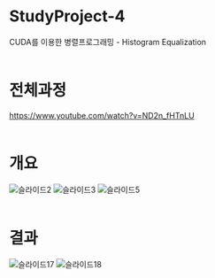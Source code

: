 # StudyProject-4
CUDA를 이용한 병렬프로그래밍 - Histogram Equalization<br/><br/>

# 전체과정
https://www.youtube.com/watch?v=ND2n_fHTnLU<br/><br/>

# 개요
![슬라이드2](https://user-images.githubusercontent.com/76520025/116523694-7658c780-a911-11eb-9e7d-66e713abe25f.JPG)
![슬라이드3](https://user-images.githubusercontent.com/76520025/116523699-7789f480-a911-11eb-8203-f5d53b503a2d.JPG)
![슬라이드5](https://user-images.githubusercontent.com/76520025/116523702-7789f480-a911-11eb-9172-f5a29a6bcccb.JPG)<br/><br/>

# 결과
![슬라이드17](https://user-images.githubusercontent.com/76520025/116523703-78228b00-a911-11eb-99e0-651d70258e1f.JPG)
![슬라이드18](https://user-images.githubusercontent.com/76520025/116523705-78bb2180-a911-11eb-9aee-34cfcfb46112.JPG)



